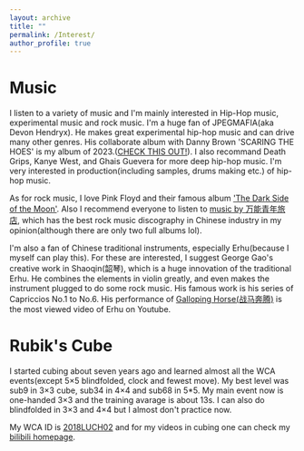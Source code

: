 ```yaml
---
layout: archive
title: ""
permalink: /Interest/
author_profile: true
---
```



Music
======

I listen to a variety of music and I'm mainly interested in Hip-Hop music, experimental music and rock music. I'm a huge fan of JPEGMAFIA(aka Devon Hendryx). He makes great experimental hip-hop music and can drive many other genres. His collaborate album with Danny Brown 'SCARING THE HOES' is my album of 2023.([CHECK THIS OUT!](https://www.bilibili.com/video/BV1Mb421b7is/?spm_id_from=333.337.search-card.all.click&vd_source=99b39d3f5c3e4d73041e7a35c1928804)). I also recommand Death Grips, Kanye West, and Ghais Guevera for more deep hip-hop music. I'm very interested in production(including samples, drums making etc.) of hip-hop music.

As for rock music, I love Pink Floyd and their famous album ['The Dark Side of the Moon'](https://www.bilibili.com/video/BV1Du411Q7dJ/?spm_id_from=333.337.search-card.all.click). Also I recommend everyone to listen to [music by 万能青年旅店](https://www.bilibili.com/video/BV1yF4m1M7cV/?spm_id_from=333.337.search-card.all.click&vd_source=99b39d3f5c3e4d73041e7a35c1928804), which has the best rock music discography in Chinese industry in my opinion(although there are only two full albums lol).

I'm also a fan of Chinese traditional instruments, especially Erhu(because I myself can play this). For these are interested, I suggest George Gao's creative work in Shaoqin(韶琴), which is a huge innovation of the traditional Erhu. He combines the elements in violin greatly, and even makes the instrument plugged to do some rock music. His famous work is his series of Capriccios No.1 to No.6.
His performance of [Galloping Horse(战马奔腾)](https://www.bilibili.com/video/BV1ot411r7Lg/?spm_id_from=333.337.search-card.all.click) is the most viewed video of Erhu on Youtube.

Rubik's Cube
======
I started cubing about seven years ago and learned almost all the WCA events(except 5×5 blindfolded, clock and fewest move). My best level was sub9 in 3×3 cube, sub34 in 4×4 and sub68 in 5*5. My main event now is one-handed 3×3 and the training avarage is about 13s. I can also do blindfolded in 3×3 and 4×4 but I almost don't practice now.

My WCA ID is [2018LUCH02](https://cubing.com/results/person/2018LUCH02) and for my videos in cubing one can check my [bilibili homepage](https://space.bilibili.com/352062828?spm_id_from=333.1007.0.0).
